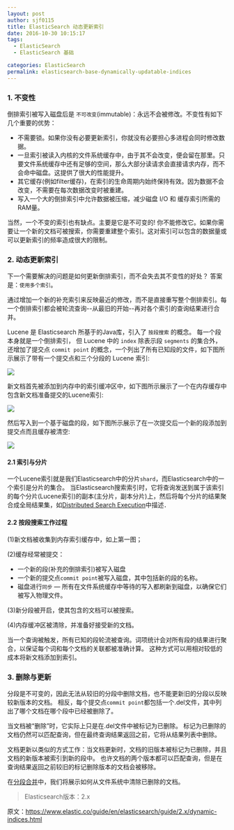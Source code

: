 ```yaml
---
layout: post
author: sjf0115
title: ElasticSearch 动态更新索引
date: 2016-10-30 10:15:17
tags:
  - ElasticSearch
  - ElasticSearch 基础

categories: ElasticSearch
permalink: elasticsearch-base-dynamically-updatable-indices
---
```


### 1. 不变性

倒排索引被写入磁盘后是 `不可改变`(immutable)：永远不会被修改。不变性有如下几个重要的优势：
- 不需要锁。如果你没有必要更新索引，你就没有必要担心多进程会同时修改数据。
- 一旦索引被读入内核的文件系统缓存中，由于其不会改变，便会留在那里。只要文件系统缓存中还有足够的空间，那么大部分读请求会直接请求内存，而不会命中磁盘。这提供了很大的性能提升。
- 其它缓存(例如filter缓存)，在索引的生命周期内始终保持有效。因为数据不会改变，不需要在每次数据改变时被重建。
- 写入一个大的倒排索引中允许数据被压缩，减少磁盘 I/O 和 缓存索引所需的RAM量。

当然，一个不变的索引也有缺点。主要是它是不可变的! 你不能修改它。如果你需要让一个新的文档可被搜索，你需要重建整个索引。这对索引可以包含的数据量或可以更新索引的频率造成很大的限制。

### 2. 动态更新索引

下一个需要解决的问题是如何更新倒排索引，而不会失去其不变性的好处？ 答案是：`使用多个索引`。

通过增加一个新的补充索引来反映最近的修改，而不是直接重写整个倒排索引。每一个倒排索引都会被轮流查询--从最旧的开始--再对各个索引的查询结果进行合并。

Lucene 是 Elasticsearch 所基于的Java库，引入了 `按段搜索` 的概念。 每一个段本身就是一个倒排索引， 但 Lucene 中的 `index` 除表示段 `segments` 的集合外，还增加了提交点 `commit point` 的概念，一个列出了所有已知段的文件，如下图所示展示了带有一个提交点和三个分段的 Lucene 索引:

![](https://github.com/sjf0115/PubLearnNotes/blob/master/image/ElasticSearch/elasticsearch-base-dynamically-updatable-indices-1.png?raw=true)

新文档首先被添加到内存中的索引缓冲区中，如下图所示展示了一个在内存缓存中包含新文档准备提交的Lucene索引:

![](https://github.com/sjf0115/PubLearnNotes/blob/master/image/ElasticSearch/elasticsearch-base-dynamically-updatable-indices-2.png?raw=true)

然后写入到一个基于磁盘的段，如下图所示展示了在一次提交后一个新的段添加到提交点而且缓存被清空:

![](https://github.com/sjf0115/PubLearnNotes/blob/master/image/ElasticSearch/elasticsearch-base-dynamically-updatable-indices-3.png?raw=true)

#### 2.1 索引与分片

一个Lucene索引就是我们Elasticsearch中的分片`shard`，而Elasticsearch中的一个索引是分片的集合。 当Elasticsearch搜索索引时，它将查询发送到属于该索引的每个分片(Lucene索引)的副本(主分片，副本分片)上，然后将每个分片的结果聚合成全局结果集，如[Distributed Search Execution](https://www.elastic.co/guide/en/elasticsearch/guide/current/distributed-search.html)中描述．

#### 2.2 按段搜索工作过程

(1)新文档被收集到内存索引缓存中，如上第一图；

(2)缓存经常被提交：
- 一个新的段(补充的倒排索引)被写入磁盘
- 一个新的提交点`commit point`被写入磁盘，其中包括新的段的名称。
- 磁盘进行`同步` — 所有在文件系统缓存中等待的写入都刷新到磁盘，以确保它们被写入物理文件。

(3)新分段被开启，使其包含的文档可以被搜索。

(4)内存缓冲区被清除，并准备好接受新的文档。

当一个查询被触发，所有已知的段轮流被查询。词项统计会对所有段的结果进行聚合，以保证每个词和每个文档的关联都被准确计算。 这种方式可以用相对较低的成本将新文档添加到索引。

### 3. 删除与更新

分段是不可变的，因此无法从较旧的分段中删除文档，也不能更新旧的分段以反映较新版本的文档。 相反，每个提交点`commit point`都包括一个.del文件，其中列出了哪个文档在哪个段中已经被删除了。

当文档被“删除”时，它实际上只是在.del文件中被标记为已删除。 标记为已删除的文档仍然可以匹配查询，但在最终查询结果返回之前，它将从结果列表中删除。

文档更新以类似的方式工作：当文档更新时，文档的旧版本被标记为已删除，并且文档的新版本被索引到新的段中。 也许文档的两个版本都可以匹配查询，但是在查询结果返回之前较旧的标记删除版本的文档会被移除。

在[分段合并](https://www.elastic.co/guide/en/elasticsearch/guide/current/merge-process.html)中，我们将展示如何从文件系统中清除已删除的文档。

> Elasticsearch版本：2.x

原文：https://www.elastic.co/guide/en/elasticsearch/guide/2.x/dynamic-indices.html
